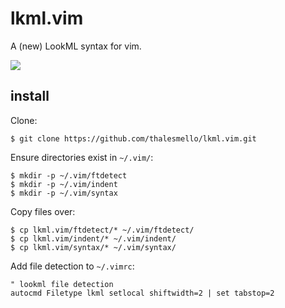# lkml.vim
A (new) LookML syntax for vim.

![](demo.png)

## install

Clone:

```
$ git clone https://github.com/thalesmello/lkml.vim.git
```

Ensure directories exist in `~/.vim/`:

```
$ mkdir -p ~/.vim/ftdetect
$ mkdir -p ~/.vim/indent
$ mkdir -p ~/.vim/syntax
```

Copy files over:

```
$ cp lkml.vim/ftdetect/* ~/.vim/ftdetect/
$ cp lkml.vim/indent/* ~/.vim/indent/
$ cp lkml.vim/syntax/* ~/.vim/syntax/
```

Add file detection to `~/.vimrc`:

```vim
" lookml file detection
autocmd Filetype lkml setlocal shiftwidth=2 | set tabstop=2
```
